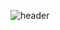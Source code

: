 ![header](https://capsule-render.vercel.app/api?type=wave&color=auto&height=150&section=header&text=20230912%20report&fontSize=50)
